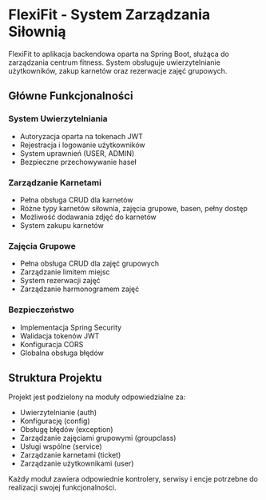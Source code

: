 # FlexiFit - System Zarządzania Siłownią

FlexiFit to aplikacja backendowa oparta na Spring Boot, służąca do zarządzania centrum fitness. System obsługuje uwierzytelnianie użytkowników, zakup karnetów oraz rezerwacje zajęć grupowych.

## Główne Funkcjonalności

### System Uwierzytelniania
- Autoryzacja oparta na tokenach JWT
- Rejestracja i logowanie użytkowników
- System uprawnień (USER, ADMIN)
- Bezpieczne przechowywanie haseł 

### Zarządzanie Karnetami
- Pełna obsługa CRUD dla karnetów
- Różne typy karnetów siłownia, zajęcia grupowe, basen, pełny dostęp
- Możliwość dodawania zdjęć do karnetów
- System zakupu karnetów

### Zajęcia Grupowe
- Pełna obsługa CRUD dla zajęć grupowych
- Zarządzanie limitem miejsc
- System rezerwacji zajęć
- Zarządzanie harmonogramem zajęć

### Bezpieczeństwo
- Implementacja Spring Security
- Walidacja tokenów JWT
- Konfiguracja CORS
- Globalna obsługa błędów

## Struktura Projektu
Projekt jest podzielony na moduły odpowiedzialne za:
- Uwierzytelnianie (auth)
- Konfigurację (config)
- Obsługę błędów (exception)
- Zarządzanie zajęciami grupowymi (groupclass)
- Usługi wspólne (service)
- Zarządzanie karnetami (ticket)
- Zarządzanie użytkownikami (user)

Każdy moduł zawiera odpowiednie kontrolery, serwisy i encje potrzebne do realizacji swojej funkcjonalności.